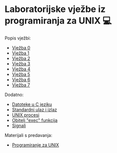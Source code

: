 # Laboratorijske vježbe iz programiranja za UNIX 💻

Popis vježbi:
- [Vježba 0](vjezba_0/README.md)
- [Vježba 1](vjezba_1/README.md)
- [Vježba 2](vjezba_2/README.md)
- [Vježba 3](vjezba_3/README.md)
- [Vježba 4](vjezba_4/README.md)
- [Vježba 5](vjezba_5/README.md)
- [Vježba 6](vjezba_6/README.md)
- [Vježba 7](vjezba_7/README.md)

Dodatno:
- [Datoteke u C jeziku](dodatno/datoteke.md)
- [Standardni ulaz i izlaz](dodatno/stdinout.md)
- [UNIX procesi](dodatno/unix_procesi.md)
- [Obitelj "exec" funkcija](dodatno/exec_funkcije.md)
- [Signali](dodatno/signali.md)

Materijali s predavanja:
- [Programiranje za UNIX](http://marjan.fesb.hr/~dkrst/unix/)
